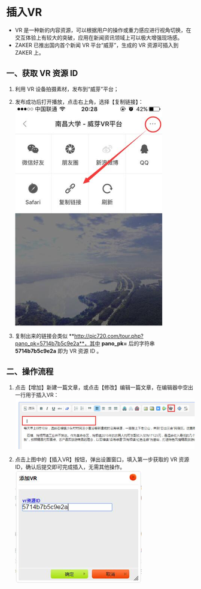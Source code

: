 # 插入VR
- VR 是一种新的内容资源，可以根据用户的操作或重力感应进行视角切换，在交互体验上有较大的突破，应用在新闻资讯领域上可以极大增强现场感。
- ZAKER 已推出国内首个新闻 VR 平台“威芽”，生成的 VR 资源可插入到 ZAKER 上。

## 一、获取 VR 资源 ID
1. 利用 VR 设备拍摄素材，发布到“威芽”平台；
2. 发布成功后打开播放，点击右上角，选择【复制链接】：
![](img/25-1.jpg)

3. 复制出来的链接会类似 **http://pic720.com/tour.php?pano_pk=5714b7b5c9e2a**，其中 **pano_pk=** 后的字符串 **5714b7b5c9e2a** 即为 VR 资源 ID 。

## 二、操作流程
1. 点击【增加】新建一篇文章，或点击【修改】编辑一篇文章，在编辑器中空出一行用于插入VR：
![](img/25-2.jpg)

2. 点击上图中的【插入VR】按钮，弹出设置窗口，填入第一步获取的 VR 资源 ID，确认后提交即可完成插入，无需其他操作。
![](img/25-3.jpg)